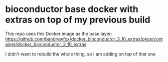 # bioconductor base docker with extras on top of my previous build

This repo uses this Docker image as the base layer:
https://github.com/bandrewfox/docker_bioconductor_3_10_extras/pkgs/container/docker_bioconductor_3_10_extras

I didn't want to rebuild the whole thing, so I am adding on top of that one

